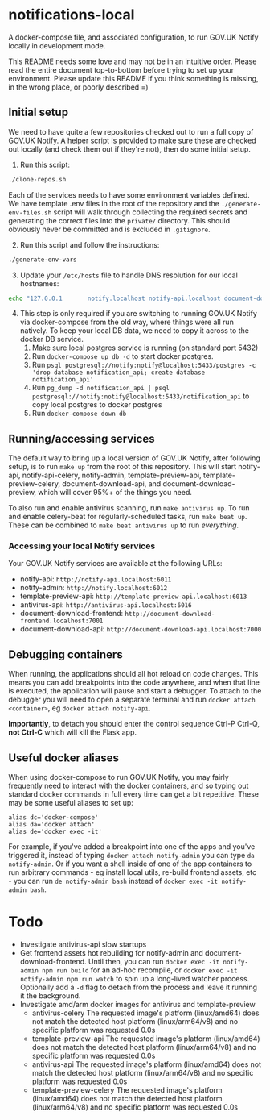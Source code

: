 # notifications-local
A docker-compose file, and associated configuration, to run GOV.UK Notify locally in development mode.

This README needs some love and may not be in an intuitive order. Please read the entire document top-to-bottom before trying to set up your environment. Please update this README if you think something is missing, in the wrong place, or poorly described =)

## Initial setup

We need to have quite a few repositories checked out to run a full copy of GOV.UK Notify. A helper script is provided to make sure these are checked out locally (and check them out if they're not), then do some initial setup.

1) Run this script:
```bash
./clone-repos.sh
```

Each of the services needs to have some environment variables defined. We have template .env files in the root of the repository and the `./generate-env-files.sh` script will walk through collecting the required secrets and generating the correct files into the `private/` directory. This should obviously never be committed and is excluded in `.gitignore`.

2) Run this script and follow the instructions:
```bash
./generate-env-vars
```

3) Update your `/etc/hosts` file to handle DNS resolution for our local hostnames:

```bash
echo "127.0.0.1       notify.localhost notify-api.localhost document-download-api.localhost document-download-frontend.localhost template-preview-api.localhost antivirus-api.localhost" | sudo tee -a /etc/hosts
```

4) This step is only required if you are switching to running GOV.UK Notify via docker-compose from the old way, where things were all run natively. To keep your local DB data, we need to copy it across to the docker DB service.
   1) Make sure local postgres service is running (on standard port 5432)
   2) Run `docker-compose up db -d` to start docker postgres.
   3) Run `psql postgresql://notify:notify@localhost:5433/postgres -c 'drop database notification_api; create database notification_api'`
   4) Run `pg_dump -d notification_api | psql postgresql://notify:notify@localhost:5433/notification_api` to copy local postgres to docker postgres
   5) Run `docker-compose down db`

## Running/accessing services

The default way to bring up a local version of GOV.UK Notify, after following setup, is to run `make up` from the root of this repository. This will start notify-api, notify-api-celery, notify-admin, template-preview-api, template-preview-celery, document-download-api, and document-download-preview, which will cover 95%+ of the things you need.

To also run and enable antivirus scanning, run `make antivirus up`. To run and enable celery-beat for regularly-scheduled tasks, run `make beat up`. These can be combined to `make beat antivirus up` to run *everything*.

### Accessing your local Notify services

Your GOV.UK Notify services are available at the following URLs:

 - notify-api: `http://notify-api.localhost:6011`
 - notify-admin: `http://notify.localhost:6012`
 - template-preview-api: `http://template-preview-api.localhost:6013`
 - antivirus-api: `http://antivirus-api.localhost:6016`
 - document-download-frontend: `http://document-download-frontend.localhost:7001`
 - document-download-api: `http://document-download-api.localhost:7000`

## Debugging containers

When running, the applications should all hot reload on code changes. This means you can add breakpoints into the code anywhere, and when that line is executed, the application will pause and start a debugger. To attach to the debugger you will need to open a separate terminal and run `docker attach <container>`, eg `docker attach notify-api`.

**Importantly**, to detach you should enter the control sequence Ctrl-P Ctrl-Q, **not Ctrl-C** which will kill the Flask app.

## Useful docker aliases

When using docker-compose to run GOV.UK Notify, you may fairly frequently need to interact with the docker containers, and so typing out standard docker commands in full every time can get a bit repetitive. These may be some useful aliases to set up:

```
alias dc='docker-compose'
alias da='docker attach'
alias de='docker exec -it'
```

For example, if you've added a breakpoint into one of the apps and you've triggered it, instead of typing `docker attach notify-admin` you can type `da notify-admin`. Or if you want a shell inside of one of the app containers to run arbitrary commands - eg install local utils, re-build frontend assets, etc - you can run `de notify-admin bash` instead of `docker exec -it notify-admin bash`.

# Todo

* Investigate antivirus-api slow startups
* Get frontend assets hot rebuilding for notify-admin and document-download-frontend. Until then, you can run `docker exec -it notify-admin npm run build` for an ad-hoc recompile, or `docker exec -it notify-admin npm run watch` to spin up a long-lived watcher process. Optionally add a `-d` flag to detach from the process and leave it running it the background. 
* Investigate amd/arm docker images for antivirus and template-preview
  * antivirus-celery The requested image's platform (linux/amd64) does not match the detected host platform (linux/arm64/v8) and no specific platform was requested        0.0s
  * template-preview-api The requested image's platform (linux/amd64) does not match the detected host platform (linux/arm64/v8) and no specific platform was requested    0.0s
  * antivirus-api The requested image's platform (linux/amd64) does not match the detected host platform (linux/arm64/v8) and no specific platform was requested           0.0s
  * template-preview-celery The requested image's platform (linux/amd64) does not match the detected host platform (linux/arm64/v8) and no specific platform was requested 0.0s
